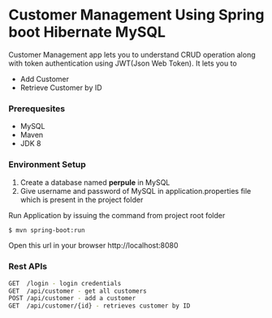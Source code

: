 # Customer Management Using Spring boot Hibernate MySQL

Customer Management app lets you to understand CRUD operation along with token authentication using JWT(Json Web Token). It lets you to

  - Add Customer
  - Retrieve Customer by ID

### Prerequesites 
- MySQL
- Maven
- JDK 8
    
### Environment Setup

1) Create a database named **perpule** in MySQL 
2) Give username and password of MySQL in application.properties file which is present in the project folder

Run Application by issuing the command from project root folder
```sh
$ mvn spring-boot:run
```
Open this url in your browser http://localhost:8080

### Rest APIs

```sh
GET  /login - login credentials
GET  /api/customer - get all customers
POST /api/customer - add a customer
GET  /api/customer/{id} - retrieves customer by ID
```
